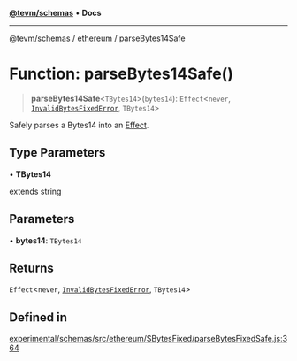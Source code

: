 [**@tevm/schemas**](../../README.md) • **Docs**

***

[@tevm/schemas](../../modules.md) / [ethereum](../README.md) / parseBytes14Safe

# Function: parseBytes14Safe()

> **parseBytes14Safe**\<`TBytes14`\>(`bytes14`): `Effect`\<`never`, [`InvalidBytesFixedError`](../classes/InvalidBytesFixedError.md), `TBytes14`\>

Safely parses a Bytes14 into an [Effect](https://www.effect.website/docs/essentials/effect-type).

## Type Parameters

• **TBytes14**

extends string

## Parameters

• **bytes14**: `TBytes14`

## Returns

`Effect`\<`never`, [`InvalidBytesFixedError`](../classes/InvalidBytesFixedError.md), `TBytes14`\>

## Defined in

[experimental/schemas/src/ethereum/SBytesFixed/parseBytesFixedSafe.js:364](https://github.com/evmts/tevm-monorepo/blob/main/experimental/schemas/src/ethereum/SBytesFixed/parseBytesFixedSafe.js#L364)
